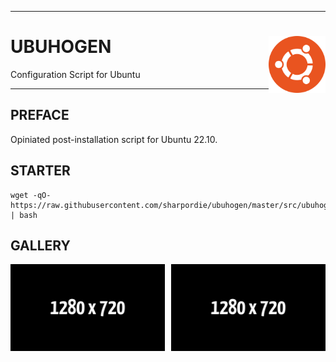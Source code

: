 <hr><div>
<a href="../.."><img align="right" height="91" src="assets/logo.png"></a>
<h1>UBUHOGEN</h1>
<p>Configuration Script for Ubuntu</p>
</div><hr>

## PREFACE

Opiniated post-installation script for Ubuntu 22.10.

## STARTER

```shell
wget -qO- https://raw.githubusercontent.com/sharpordie/ubuhogen/master/src/ubuhogen.sh | bash
```

## GALLERY

<a href="assets/img1.png"><img src="assets/img1.png" width="49%"/></a><a><img src="assets/none.png" width="2%"/></a><a href="assets/img2.png"><img src="assets/img2.png" width="49%"/></a>
